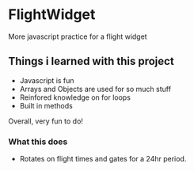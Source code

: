 # FlightWidget
More javascript practice for a flight widget
## Things i learned with this project
+ Javascript is fun
+ Arrays and Objects are used for so much stuff
+ Reinfored knowledge on for loops
+ Built in methods

Overall, very fun to do!

### What this does
+ Rotates on flight times and gates for a 24hr period.
